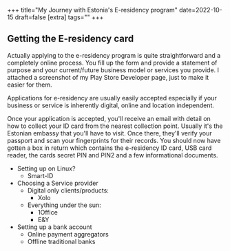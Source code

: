 +++
title="My Journey with Estonia's E-residency program"
date=2022-10-15
draft=false
[extra]
tags=""
+++

## Getting the E-residency card

Actually applying to the e-residency program is quite straightforward and a
completely online process. You fill up the form and provide a statement of
purpose and your current/future business model or services you provide.
I attached a screenshot of my Play Store Developer page, just to make it
easier for them.

Applications for e-residency are usually easily accepted especially if your
business or service is inherently digital, online and location
independent.

<!-- more -->

Once your application is accepted, you'll receive an email with detail on how
to collect your ID card from the nearest collection point. Usually it's the
Estonian embassy that you'll have to visit. Once there, they'll verify your
passport and scan your fingerprints for their records. You should now have
gotten a box in return which contains the e-residency ID card, USB card reader,
the cards secret PIN and PIN2 and a few informational documents.

* Setting up on Linux?
    * Smart-ID
* Choosing a Service provider
    * Digital only clients/products:
        * Xolo
    * Everything under the sun:
        * 1Office
        * E&Y
* Setting up a bank account
    * Online payment aggregators
    * Offline traditional banks

